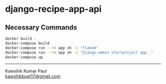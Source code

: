 # django-recipe-app-api

## Necessary Commands
```sh
docker build .
docker-compose build
docker-compose run --rm app sh -c "flake8"
docker-compose run --rm app sh -c "django-admin startproject app ."
docker-compose up
```
-----------------------
Kawshik Kumar Paul\
kawshikbuet17@gmail.com